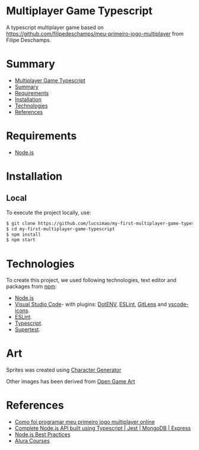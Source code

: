 # Multiplayer Game Typescript

A typescript multiplayer game based on https://github.com/filipedeschamps/meu-primeiro-jogo-multiplayer from Filipe Deschamps.

# Summary

- [Multiplayer Game Typescript](#multiplayer)
- [Summary](#summary)
- [Requirements](#requirements)
- [Installation](#installation)
- [Technologies](#technologies)
- [References](#references)

# Requirements

- [Node.js](https://nodejs.org/)

# Installation

## Local

To execute the project locally, use:

```sh
$ git clone https://github.com/lucsimao/my-first-multiplayer-game-typescript.git
$ cd my-first-multiplayer-game-typescript
$ npm install
$ npm start
```

# Technologies

To create this project, we used following technologies, text editor and packages from [npm](https://www.npmjs.com/):

- [Node.js](https://nodejs.org/)
- [Visual Studio Code](https://code.visualstudio.com/)- with plugins: [DotENV](https://github.com/mikestead/vscode-dotenv), [ESLint](https://github.com/Microsoft/vscode-eslint), [GitLens](https://github.com/eamodio/vscode-gitlens) and [vscode-icons](https://github.com/vscode-icons/vscode-icons).
- [ESLint](https://github.com/eslint/eslint).
- [Typescript](https://www.typescriptlang.org/).
- [Supertest](https://www.npmjs.com/package/supertest).

# Art

Sprites was created using [Character Generator](https://sanderfrenken.github.io/Universal-LPC-Spritesheet-Character-Generator/)

Other images has been derived from [Open Game Art](https://opengameart.org/)

# References

- [Como foi programar meu primeiro jogo multiplayer online](https://www.youtube.com/watch?v=0sTfIZvjYJk&list=PLMdYygf53DP5SVQQrkKCVWDS0TwYLVitL&index=2)
- [Complete Node.js API built using Typescript | Jest | MongoDB | Express](https://github.com/waldemarnt/node-typescript-api)
- [Node.js Best Practices](https://github.com/i0natan/nodebestpractices)
- [Alura Courses](https://www.alura.com.br/)
